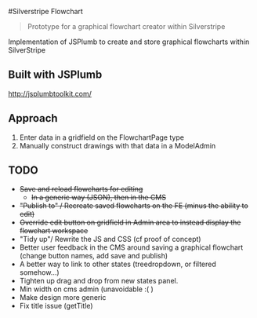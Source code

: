 #Silverstripe Flowchart

> Prototype for a graphical flowchart creator within Silverstripe

Implementation of JSPlumb to create and store graphical flowcharts within SilverStripe

## Built with JSPlumb

http://jsplumbtoolkit.com/

## Approach
1. Enter data in a gridfield on the FlowchartPage type
2. Manually construct drawings with that data in a ModelAdmin

## TODO
* ~~Save and reload flowcharts for editing~~
  * ~~In a generic way (JSON), then in the CMS~~
* ~~"Publish to" / Recreate saved flowcharts on the FE (minus the ability to edit)~~
* ~~Override edit button on gridfield in Admin area to instead display the flowchart workspace~~
* "Tidy up"/ Rewrite the JS and CSS (cf proof of concept)
* Better user feedback in the CMS around saving a graphical flowchart (change button names, add save and publish)
* A better way to link to other states (treedropdown, or filtered somehow...)
* Tighten up drag and drop from new states panel. 
* Min width on cms admin (unavoidable :( )
* Make design more generic
* Fix title issue (getTitle)

